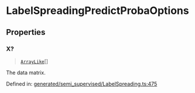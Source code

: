 # LabelSpreadingPredictProbaOptions

## Properties

### X?

> [`ArrayLike`](../types/ArrayLike.md)[]

The data matrix.

Defined in:  [generated/semi\_supervised/LabelSpreading.ts:475](https://github.com/transitive-bullshit/scikit-learn-ts/blob/b59c1ff/packages/sklearn/src/generated/semi_supervised/LabelSpreading.ts#L475)

